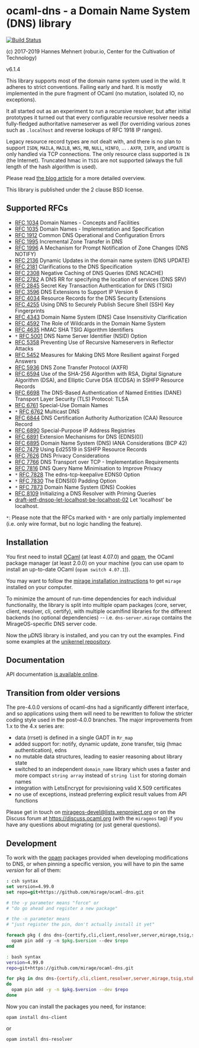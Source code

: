 # ocaml-dns - a Domain Name System (DNS) library

[![Build Status](https://travis-ci.org/mirage/ocaml-dns.svg?branch=master)](https://travis-ci.org/mirage/ocaml-dns)

(c) 2017-2019 Hannes Mehnert (robur.io, Center for the Cultivation of Technology)

v6.1.4

This library supports most of the domain name system used in the wild.  It
adheres to strict conventions.  Failing early and hard.  It is mostly
implemented in the pure fragment of OCaml (no mutation, isolated IO, no
exceptions).

It all started out as an experiment to run a recursive resolver, but after
initial prototypes it turned out that every configurable recursive resolver
needs a fully-fledged authoritative nameserver as well (for overriding various
zones such as `.localhost` and reverse lookups of RFC 1918 IP ranges).

Legacy resource record types are not dealt with, and there is no plan to support
`ISDN`, `MAILA`, `MAILB`, `WKS`, `MB`, `NULL`, `HINFO`, ... .  `AXFR`, `IXFR`,
and `UPDATE` is only handled via TCP connections.  The only resource class
supported is `IN` (the Internet).  Truncated hmac in `TSIG` are not supported
(always the full length of the hash algorithm is used).

Please read [the blog article](https://hannes.nqsb.io/Posts/DNS) for a more
detailed overview.

This library is published under the 2 clause BSD license.

## Supported RFCs

* [RFC 1034](https://tools.ietf.org/html/rfc1034) Domain Names - Concepts and Facilities
* [RFC 1035](https://tools.ietf.org/html/rfc1035) Domain Names - Implementation and Specification
* [RFC 1912](https://tools.ietf.org/html/rfc1912) Common DNS Operational and Configuration Errors
* [RFC 1995](https://tools.ietf.org/html/rfc1995) Incremental Zone Transfer in DNS
* [RFC 1996](https://tools.ietf.org/html/rfc1996) A Mechanism for Prompt Notification of Zone Changes (DNS NOTIFY)
* [RFC 2136](https://tools.ietf.org/html/rfc2136) Dynamic Updates in the domain name system (DNS UPDATE)
* [RFC 2181](https://tools.ietf.org/html/rfc2181) Clarifications to the DNS Specification
* [RFC 2308](https://tools.ietf.org/html/rfc2308) Negative Caching of DNS Queries (DNS NCACHE)
* [RFC 2782](https://tools.ietf.org/html/rfc2782) A DNS RR for specifying the location of services (DNS SRV)
* [RFC 2845](https://tools.ietf.org/html/rfc2845) Secret Key Transaction Authentication for DNS (TSIG)
* [RFC 3596](https://tools.ietf.org/html/rfc3596) DNS Extensions to Support IP Version 6
* [RFC 4034](https://tools.ietf.org/html/rfc4034) Resource Records for the DNS Security Extensions
* [RFC 4255](https://tools.ietf.org/html/rfc4255) Using DNS to Securely Publish Secure Shell (SSH) Key Fingerprints
* [RFC 4343](https://tools.ietf.org/html/rfc4343) Domain Name System (DNS) Case Insensitivity Clarification
* [RFC 4592](https://tools.ietf.org/html/rfc4592) The Role of Wildcards in the Domain Name System
* [RFC 4635](https://tools.ietf.org/html/rfc4635) HMAC SHA TSIG Algorithm Identifiers
* `*` [RFC 5001](https://tools.ietf.org/html/rfc5001) DNS Name Server Identifier (NSID) Option
* [RFC 5358](https://tools.ietf.org/html/rfc5358) Preventing Use of Recursive Nameservers in Reflector Attacks
* [RFC 5452](https://tools.ietf.org/html/rfc5452) Measures for Making DNS More Resilient against Forged Answers
* [RFC 5936](https://tools.ietf.org/html/rfc5936) DNS Zone Transfer Protocol (AXFR)
* [RFC 6594](https://tools.ietf.org/html/rfc6594) Use of the SHA-256 Algorithm with RSA, Digital Signature Algorithm (DSA), and Elliptic Curve DSA (ECDSA) in SSHFP Resource Records
* [RFC 6698](https://tools.ietf.org/html/rfc6698.html) The DNS-Based Authentication of Named Entities (DANE) Transport Layer Security (TLS) Protocol: TLSA
* [RFC 6761](https://tools.ietf.org/html/rfc6761) Special-Use Domain Names
* `*` [RFC 6762](https://tools.ietf.org/html/rfc6762) Multicast DNS
* [RFC 6844](https://tools.ietf.org/html/rfc6844) DNS Certification Authority Authorization (CAA) Resource Record
* [RFC 6890](https://tools.ietf.org/html/rfc6890) Special-Purpose IP Address Registries
* [RFC 6891](https://tools.ietf.org/html/rfc6891) Extension Mechanisms for DNS (EDNS(0))
* [RFC 6895](https://tools.ietf.org/html/rfc6895) Domain Name System (DNS) IANA Considerations (BCP 42)
* [RFC 7479](https://tools.ietf.org/html/rfc7479) Using Ed25519 in SSHFP Resource Records
* [RFC 7626](https://tools.ietf.org/html/rfc7626) DNS Privacy Considerations
* [RFC 7766](https://tools.ietf.org/html/rfc7766) DNS Transport over TCP - Implementation Requirements
* [RFC 7816](https://tools.ietf.org/html/rfc7816) DNS Query Name Minimisation to Improve Privacy
* `*` [RFC 7828](https://tools.ietf.org/html/rfc7828) The edns-tcp-keepalive EDNS0 Option
* `*` [RFC 7830](https://tools.ietf.org/html/rfc7830) The EDNS(0) Padding Option
* `*` [RFC 7873](https://tools.ietf.org/html/rfc7873) Domain Name System (DNS) Cookies
* [RFC 8109](https://tools.ietf.org/html/rfc8109) Initializing a DNS Resolver with Priming Queries
* [draft-ietf-dnsop-let-localhost-be-localhost-02](https://tools.ietf.org/html/draft-ietf-dnsop-let-localhost-be-localhost-02) Let 'localhost' be localhost.

`*`: Please note that the RFCs marked with `*` are only partially implemented
(i.e. only wire format, but no logic handling the feature).

## Installation

You first need to install [OCaml](https://ocaml.org) (at least 4.07.0) and
[opam](https://opam.ocaml.org), the OCaml package manager (at least 2.0.0) on
your machine (you can use opam to install an up-to-date OCaml (`opam switch
4.07.1`)).

You may want to follow the [mirage installation
instructions](https://mirage.io/wiki/install) to get `mirage` installed on your
computer.

To minimize the amount of run-time dependencies for each individual
functionality, the library is split into multiple opam packages (core, server,
client, resolver, cli, certify), with multiple ocamlfind libraries for the
different backends (no optional dependencies) -- i.e. `dns-server.mirage`
contains the MirageOS-specific DNS server code.

Now the µDNS library is installed, and you can try out the examples.  Find some
examples at the [unikernel repository](https://github.com/roburio/unikernels).

## Documentation

API documentation [is available online](https://mirage.github.io/ocaml-dns/).

## Transition from older versions

The pre-4.0.0 versions of ocaml-dns had a significantly different interface,
and so applications using them will need to be rewritten to follow the
stricter coding style used in the post-4.0.0 branches.  The major improvements
from 1.x to the 4.x series are:

- data (rrset) is defined in a single GADT in `Rr_map`
- added support for: notify, dynamic update, zone transfer, tsig (hmac authentication), edns
- no mutable data structures, leading to easier reasoning about library state
- switched to an independent `domain_name` library which uses a faster and more
  compact `string array` instead of `string list` for storing domain names
- integration with LetsEncrypt for provisioning valid X.509 certificates
- no use of exceptions, instead preferring explicit result values from API functions

Please get in touch on <mirageos-devel@lists.xenproject.org> or on the Discuss forum
at <https://discuss.ocaml.org> (with the `mirageos` tag) if you have any questions
about migrating (or just general questions).

## Development

To work with the [opam](https://opam.ocaml.org/) packages provided when
developing modifications to DNS, or when pinning a specific version,
you will have to pin the same *version* for all of them:

```csh
: csh syntax
set version=4.99.0
set repo=git+https://github.com/mirage/ocaml-dns.git

# the -y parameter means "force" or
# "do go ahead and register a new package"

# the -n parameter means
# "just register the pin, don't actually install it yet"

foreach pkg ( dns dns-{certify,cli,client,resolver,server,mirage,tsig,stub} )
  opam pin add -y -n $pkg.$version --dev $repo
end
```

```bash
: bash syntax
version=4.99.0
repo=git+https://github.com/mirage/ocaml-dns.git

for pkg in dns dns-{certify,cli,client,resolver,server,mirage,tsig,stub}
do
  opam pin add -y -n $pkg.$version --dev $repo
done
```

Now you can install the packages you need, for instance:
```shell
opam install dns-client
```
or
```shell
opam install dns-resolver
```
